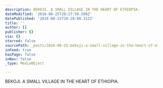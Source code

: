 ```yaml
---
description: BEKOJI. A SMALL VILLAGE IN THE HEART OF ETHIOPIA.
dateModified: '2016-08-25T20:27:50.508Z'
datePublished: '2016-08-25T20:28:00.312Z'
title: ''
author: []
publisher: {}
via: {}
starred: false
sourcePath: _posts/2016-08-25-bekoji-a-small-village-in-the-heart-of-ethiopia.md
inFeed: true
hasPage: false
inNav: false
_type: MediaObject

---
```

BEKOJI. A SMALL VILLAGE IN THE HEART OF ETHIOPIA.